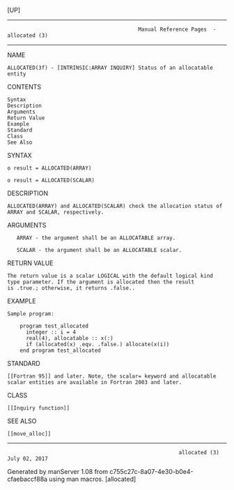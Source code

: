 [UP]

-----------------------------------------------------------------------------------------------------------------------------------
                                              Manual Reference Pages  - allocated (3)
-----------------------------------------------------------------------------------------------------------------------------------
                                                                 
NAME

    ALLOCATED(3f) - [INTRINSIC:ARRAY INQUIRY] Status of an allocatable entity

CONTENTS

    Syntax
    Description
    Arguments
    Return Value
    Example
    Standard
    Class
    See Also

SYNTAX

    o result = ALLOCATED(ARRAY)

    o result = ALLOCATED(SCALAR)

DESCRIPTION

    ALLOCATED(ARRAY) and ALLOCATED(SCALAR) check the allocation status of ARRAY and SCALAR, respectively.

ARGUMENTS

       ARRAY - the argument shall be an ALLOCATABLE array.

       SCALAR - the argument shall be an ALLOCATABLE scalar.

RETURN VALUE

    The return value is a scalar LOGICAL with the default logical kind type parameter. If the argument is allocated then the result
    is .true.; otherwise, it returns .false..

EXAMPLE

    Sample program:

        program test_allocated
          integer :: i = 4
          real(4), allocatable :: x(:)
          if (allocated(x) .eqv. .false.) allocate(x(i))
        end program test_allocated



STANDARD

    [[Fortran 95]] and later. Note, the scalar= keyword and allocatable scalar entities are available in Fortran 2003 and later.

CLASS

    [[Inquiry function]]

SEE ALSO

    [[move_alloc]]

-----------------------------------------------------------------------------------------------------------------------------------

                                                           allocated (3)                                              July 02, 2017

Generated by manServer 1.08 from c755c27c-8a07-4e30-b0e4-cfaebaccf88a using man macros.
                                                            [allocated]
